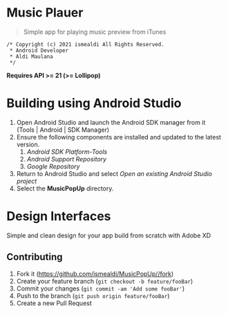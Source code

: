 # Music Plauer
> Simple app for playing music preview from iTunes

```
/* Copyright (c) 2021 ismealdi All Rights Reserved.
 * Android Developer
 * Aldi Maulana 
 */
```
**Requires API >= 21 (>= Lollipop)**

# Building using Android Studio

1. Open Android Studio and launch the Android SDK manager from it (Tools | Android | SDK Manager)
1. Ensure the following components are installed and updated to the latest version.
   1. *Android SDK Platform-Tools*
   1. *Android Support Repository*
   1. *Google Repository*
1. Return to Android Studio and select *Open an existing Android Studio project*
1. Select the **MusicPopUp** directory.


# Design Interfaces
Simple and clean design for your app build from scratch with Adobe XD

## Contributing
1. Fork it (<https://github.com/ismealdi/MusicPopUp//fork>)
2. Create your feature branch (`git checkout -b feature/fooBar`)
3. Commit your changes (`git commit -am 'Add some fooBar'`)
4. Push to the branch (`git push origin feature/fooBar`)
5. Create a new Pull Request
